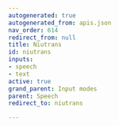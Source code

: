 ```yaml
---
autogenerated: true
autogenerated_from: apis.json
nav_order: 614
redirect_from: null
title: Niutrans
id: niutrans
inputs:
- speech
- text
active: true
grand_parent: Input modes
parent: Speech
redirect_to: niutrans

---
```


